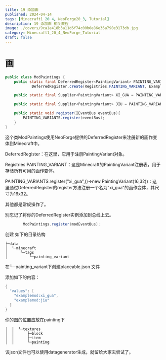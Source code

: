 ```yaml
---
title: 19 添加画
published: 2024-04-14
tags: [Minecraft1_20_4, NeoForge20_3, Tutorial]
description: 19 添加画 相关教程
image: ./covers/9ca1e418b3a11d6f74c00b0e86e36a790e3173db.jpg
category: Minecraft1_20_4_NeoForge_Tutorial
draft: false
---
```

# 画

```java
public class ModPaintings {
    public static final DeferredRegister<PaintingVariant> PAINTING_VARIANTS =
            DeferredRegister.create(Registries.PAINTING_VARIANT, ExampleMod.MODID);

    public static final Supplier<PaintingVariant> XI_GUA = PAINTING_VARIANTS.register("xi_gua",()->new PaintingVariant(16,32));

    public static final Supplier<PaintingVariant> JIU = PAINTING_VARIANTS.register("jiu",()->new PaintingVariant(16,16));

    public static void register(IEventBus eventBus){
        PAINTING_VARIANTS.register(eventBus);
    }
}
```
这个类ModPaintings使用NeoForge提供的DeferredRegister来注册新的画作变体到Minecraft中。

DeferredRegister<PaintingVariant>：在这里，它用于注册PaintingVariant对象。

Registries.PAINTING_VARIANT：这是Minecraft的PaintingVariant注册表，用于存储所有可用的画作变体。

PAINTING_VARIANTS.register("xi_gua",()->new PaintingVariant(16,32))：这里通过DeferredRegister的register方法注册一个名为"xi_gua"的画作变体，其尺寸为16x32。

其他都是常规操作了。

别忘记了将你的DeferredRegister实例添加到总线上去。

```java
        ModPaintings.register(modEventBus);
```

创建 如下的目录结构

```
├─data
│  └─minecraft
│      └─tags
│          └─painting_variant

```

在└─painting_variant下创建placeable.json 文件

添加如下的内容：

```java
{
  "values": [
    "examplemod:xi_gua",
    "examplemod:jiu"
  ]
}
```

你的图的位置应放在painting下

```
│  │  └─textures
│  │      ├─block
│  │      ├─item
│  │      └─painting

```

该json文件也可以使用datagenerator生成，就留给大家去尝试了。